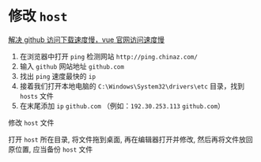 # 修改 `host`

[解决 github 访问下载速度慢，vue 官网访问速度慢](https://blog.csdn.net/qwe435541908/article/details/86712315)

1. 在浏览器中打开 `ping` 检测网站 `http://ping.chinaz.com/`
2. 输入 `github` 网站地址 `github.com`
3. 找出 `ping` 速度最快的 `ip`
4. 接着我们打开本地电脑的 `C:\Windows\System32\drivers\etc` 目录，找到 `hosts` 文件
5. 在末尾添加 `ip` `github.com` （例如：`192.30.253.113` `github.com`）

修改 `host` 文件

打开 `host` 所在目录, 将文件拖到桌面, 再在编辑器打开并修改, 然后再将文件放回原位置, 应当备份 `host` 文件
